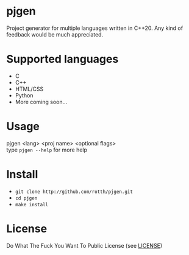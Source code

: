 # pjgen
Project generator for multiple languages written in C++20.
Any kind of feedback would be much appreciated.

# Supported languages
* C  
* C++  
* HTML/CSS  
* Python
* More coming soon...  

# Usage
pjgen \<lang\> \<proj name\> \<optional flags\>  
type ```pjgen --help``` for more help

# Install
* ```git clone http://github.com/rotth/pjgen.git```  
* ```cd pjgen```  
* ```make install```

# License
Do What The Fuck You Want To Public License (see [LICENSE](./LICENSE))
